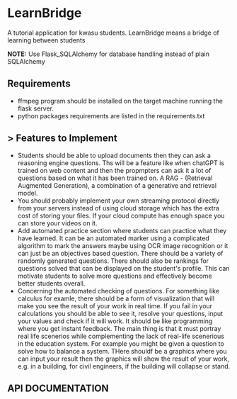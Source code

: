 # LearnBridge

A tutorial application for kwasu students. LearnBridge means a bridge of learning between students

**NOTE:** Use Flask_SQLAlchemy for database handling instead of plain SQLAlchemy

## Requirements

* ffmpeg program should be installed on the target machine running the flask server.
* python packages requirements are listed in the requirements.txt

## > Features to Implement

* Students should be able to upload documents then they can ask a reasoning engine questions. Ths will be a feature like when chatGPT is trained on web content and then the propmpters can ask it a lot of questions based on what it has been trained on. A RAG - (Retrieval Augmented Generation), a combination of a generative and retrieval model.
* You should probably implement your own streaming protocol directly from your servers instead of using cloud storage which has the extra cost of storing your files. If your cloud compute has enough space you can store your videos on it.
* Add automated practice section where students can practice what they have learned. It can be an automated marker using a complicated algorithm to mark the answers maybe using OCR image recognition or it can just be an objectives based question. There should be a variety of randomly generated questions. There should also be rankings for questions solved that can be displayed on the student's profile. This can motivate students to solve more questions and effectively become better students overall.
* Concerning the automated checking of questions. For something like calculus for examle, there should be a form of visualization that will make you see the result of your work in real time. If you fail in your calculations you should be able to see it, resolve your questions, input your values and check if it will work. It should be like programming where you get instant feedback. The main thing is that it must portray real life scenerios while complementing the lack of real-life scenerious in the education system. For example you might be given a question to solve how to balance a system. THere shouldf be a graphics where you can input your result then the graphics will show the result of your work, e.g. in a building, for civil engineers, if the building will collapse or stand.

## API DOCUMENTATION
